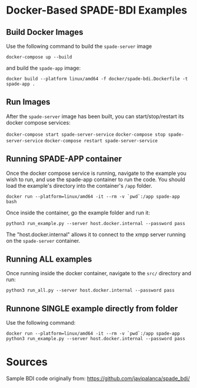 # Docker-Based SPADE-BDI Examples

## Build Docker Images

Use the following command to build the `spade-server` image

`docker-compose up --build`

and build the `spade-app` image:

`docker build --platform linux/amd64 -f docker/spade-bdi.Dockerfile -t spade-app .`

## Run Images

After the `spade-server` image has been built, you can start/stop/restart its docker compose services:

`docker-compose start spade-server-service`
`docker-compose stop spade-server-service`
`docker-compose restart spade-server-service`

## Running SPADE-APP container

Once the docker compose service is running, navigate to the example you wish to run, and use the spade-app container to run the code. You should load the example's directory into the container's `/app` folder. 

``docker run --platform=linux/amd64 -it --rm -v `pwd`:/app spade-app bash``

Once inside the container, go the example folder and run it:

`python3 run_example.py --server host.docker.internal --password pass`

The "host.docker.internal" allows it to connect to the xmpp server running on the `spade-server` container.

## Running ALL examples

Once running inside the docker container, navigate to the `src/` directory and run:

``python3 run_all.py --server host.docker.internal --password pass``

## Runnone SINGLE example directly from folder

Use the following command: 

``docker run --platform=linux/amd64 -it --rm -v `pwd`:/app spade-app python3 run_example.py --server host.docker.internal --password pass``

# Sources

Sample BDI code originally from: https://github.com/javipalanca/spade_bdi/